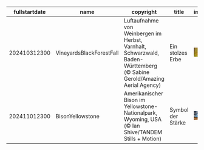 |fullstartdate|name|copyright|title|image|
|--|--|--|--|--|
202410312300|VineyardsBlackForestFall|Luftaufnahme von Weinbergen im Herbst, Varnhalt, Schwarzwald, Baden-Württemberg (© Sabine Gerold/Amazing Aerial Agency)|Ein stolzes Erbe|![](/de-DE/2024/11/202410312300VineyardsBlackForestFall.jpg)|
202411012300|BisonYellowstone|Amerikanischer Bison im Yellowstone-Nationalpark, Wyoming, USA (© Ian Shive/TANDEM Stills + Motion)|Symbol der Stärke|![](/de-DE/2024/11/202411012300BisonYellowstone.jpg)|
